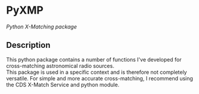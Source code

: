 # PyXMP
*Python X-Matching package*

## Description

This python package contains a number of functions I've developed for cross-matching astronomical radio sources.  
This package is used in a specific context and is therefore not completely versatile. For simple and more accurate cross-matching, I recommend using the CDS X-Match Service and python module.
